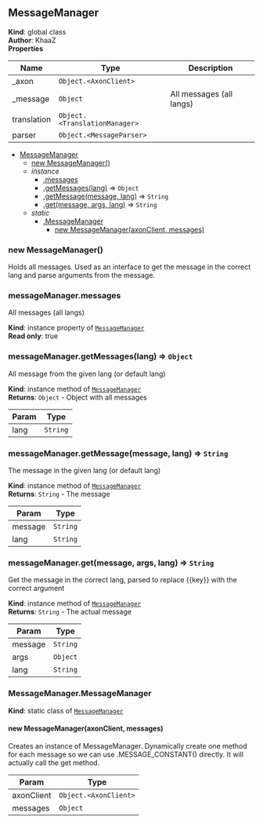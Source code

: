 <a name="MessageManager"></a>

## MessageManager
**Kind**: global class  
**Author**: KhaaZ  
**Properties**

| Name | Type | Description |
| --- | --- | --- |
| _axon | <code>Object.&lt;AxonClient&gt;</code> |  |
| _message | <code>Object</code> | All messages (all langs) |
| translation | <code>Object.&lt;TranslationManager&gt;</code> |  |
| parser | <code>Object.&lt;MessageParser&gt;</code> |  |


* [MessageManager](#MessageManager)
    * [new MessageManager()](#new_MessageManager_new)
    * _instance_
        * [.messages](#MessageManager+messages)
        * [.getMessages(lang)](#MessageManager+getMessages) ⇒ <code>Object</code>
        * [.getMessage(message, lang)](#MessageManager+getMessage) ⇒ <code>String</code>
        * [.get(message, args, lang)](#MessageManager+get) ⇒ <code>String</code>
    * _static_
        * [.MessageManager](#MessageManager.MessageManager)
            * [new MessageManager(axonClient, messages)](#new_MessageManager.MessageManager_new)

<a name="new_MessageManager_new"></a>

### new MessageManager()
Holds all messages.
Used as an interface to get the message in the correct lang and parse arguments from the message.

<a name="MessageManager+messages"></a>

### messageManager.messages
All messages (all langs)

**Kind**: instance property of [<code>MessageManager</code>](#MessageManager)  
**Read only**: true  
<a name="MessageManager+getMessages"></a>

### messageManager.getMessages(lang) ⇒ <code>Object</code>
All message from the given lang (or default lang)

**Kind**: instance method of [<code>MessageManager</code>](#MessageManager)  
**Returns**: <code>Object</code> - Object with all messages  

| Param | Type |
| --- | --- |
| lang | <code>String</code> | 

<a name="MessageManager+getMessage"></a>

### messageManager.getMessage(message, lang) ⇒ <code>String</code>
The message in the given lang (or default lang)

**Kind**: instance method of [<code>MessageManager</code>](#MessageManager)  
**Returns**: <code>String</code> - The message  

| Param | Type |
| --- | --- |
| message | <code>String</code> | 
| lang | <code>String</code> | 

<a name="MessageManager+get"></a>

### messageManager.get(message, args, lang) ⇒ <code>String</code>
Get the message in the correct lang, parsed to replace {{key}} with the correct argument

**Kind**: instance method of [<code>MessageManager</code>](#MessageManager)  
**Returns**: <code>String</code> - The actual message  

| Param | Type |
| --- | --- |
| message | <code>String</code> | 
| args | <code>Object</code> | 
| lang | <code>String</code> | 

<a name="MessageManager.MessageManager"></a>

### MessageManager.MessageManager
**Kind**: static class of [<code>MessageManager</code>](#MessageManager)  
<a name="new_MessageManager.MessageManager_new"></a>

#### new MessageManager(axonClient, messages)
Creates an instance of MessageManager.
Dynamically create one method for each message so we can use <this>.MESSAGE_CONSTANT() directly. It will actually call the get method.


| Param | Type |
| --- | --- |
| axonClient | <code>Object.&lt;AxonClient&gt;</code> | 
| messages | <code>Object</code> | 

